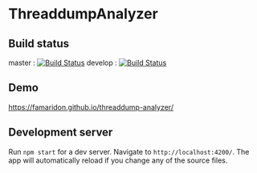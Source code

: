 # ThreaddumpAnalyzer

## Build status 
master : [![Build Status](https://travis-ci.org/famaridon/threaddump-analyzer.svg?branch=master)](https://travis-ci.org/famaridon/threaddump-analyzer)
develop : [![Build Status](https://travis-ci.org/famaridon/threaddump-analyzer.svg?branch=develop)](https://travis-ci.org/famaridon/threaddump-analyzer)

## Demo

https://famaridon.github.io/threaddump-analyzer/

## Development server

Run `npm start` for a dev server. Navigate to `http://localhost:4200/`. The app will automatically reload if you change any of the source files.
